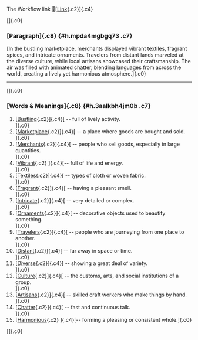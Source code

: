 The Workflow link
👏[[Link](https://www.google.com/url?q=http://www.google.com&sa=D&source=editors&ust=1759623581894080&usg=AOvVaw2Bquan9_Payi4CpMvWeTYc){.c2}]{.c4}

[]{.c0}

### [Paragraph]{.c8} {#h.mpda4mgbgq73 .c7}

[In the bustling marketplace, merchants displayed vibrant textiles,
fragrant spices, and intricate ornaments. Travelers from distant lands
marveled at the diverse culture, while local artisans showcased their
craftsmanship. The air was filled with animated chatter, blending
languages from across the world, creating a lively yet harmonious
atmosphere.]{.c0}

------------------------------------------------------------------------

[]{.c0}

### [Words & Meanings]{.c8} {#h.3aalkbh4jm0b .c7}

1.  [[Bustling](https://www.google.com/url?q=http://www.google.com&sa=D&source=editors&ust=1759623581895354&usg=AOvVaw0050gM3zpKoe8gSVw0kdIx){.c2}]{.c4}[ --
    full of lively activity.\
    ]{.c0}
2.  [[Marketplace](https://www.google.com/url?q=http://www.google.com&sa=D&source=editors&ust=1759623581895686&usg=AOvVaw1Cyyk-nB-DrE0ytYVAVDTu){.c2}]{.c4}[ --
    a place where goods are bought and sold.\
    ]{.c0}
3.  [[Merchants](https://www.google.com/url?q=http://www.google.com&sa=D&source=editors&ust=1759623581896043&usg=AOvVaw1FTQ1aqRP2zmbFt1xDjNo4){.c2}]{.c4}[ --
    people who sell goods, especially in large quantities.\
    ]{.c0}
4.  [[Vibrant](https://www.google.com/url?q=http://www.google.com&sa=D&source=editors&ust=1759623581896595&usg=AOvVaw1Eog19U2HLlcxxfManE_kg){.c2}
    ]{.c4}[-- full of life and energy.\
    ]{.c0}
5.  [[Textiles](https://www.google.com/url?q=http://www.google.com&sa=D&source=editors&ust=1759623581896918&usg=AOvVaw2fIChLDqrgTSuepuvAaA0l){.c2}]{.c4}[ --
    types of cloth or woven fabric.\
    ]{.c0}
6.  [[Fragrant](https://www.google.com/url?q=http://www.google.com&sa=D&source=editors&ust=1759623581897143&usg=AOvVaw2rJlc7T0OkxSVFR_ZsYrly){.c2}]{.c4}[ --
    having a pleasant smell.\
    ]{.c0}
7.  [[Intricate](https://www.google.com/url?q=http://www.google.com&sa=D&source=editors&ust=1759623581897370&usg=AOvVaw3A7ML99-45OykKfiE2pqmC){.c2}]{.c4}[ --
    very detailed or complex.\
    ]{.c0}
8.  [[Ornaments](https://www.google.com/url?q=http://www.google.com&sa=D&source=editors&ust=1759623581897582&usg=AOvVaw3hEGddt_37Y-mbDz0UUW04){.c2}]{.c4}[ --
    decorative objects used to beautify something.\
    ]{.c0}
9.  [[Travelers](https://www.google.com/url?q=http://www.google.com&sa=D&source=editors&ust=1759623581897868&usg=AOvVaw2kMJQFuoTdxMf1HW1jqllG){.c2}]{.c4}[ --
    people who are journeying from one place to another.\
    ]{.c0}
10. [[Distant](https://www.google.com/url?q=http://www.google.com&sa=D&source=editors&ust=1759623581898101&usg=AOvVaw2USTcXLA84AkC7JVQJXepW){.c2}]{.c4}[ --
    far away in space or time.\
    ]{.c0}
11. [[Diverse](https://www.google.com/url?q=http://www.google.com&sa=D&source=editors&ust=1759623581898293&usg=AOvVaw0btkHsXN0d8AiKGrKcpgcl){.c2}]{.c4}[ --
    showing a great deal of variety.\
    ]{.c0}
12. [[Culture](https://www.google.com/url?q=http://www.google.com&sa=D&source=editors&ust=1759623581898511&usg=AOvVaw3uV5vUlfnQgBfMwn1Nm06o){.c2}]{.c4}[ --
    the customs, arts, and social institutions of a group.\
    ]{.c0}
13. [[Artisans](https://www.google.com/url?q=http://www.google.com&sa=D&source=editors&ust=1759623581898908&usg=AOvVaw3uAh6iJnClxUEyYFbr15XZ){.c2}]{.c4}[ --
    skilled craft workers who make things by hand.\
    ]{.c0}
14. [[Chatter](https://www.google.com/url?q=http://www.google.com&sa=D&source=editors&ust=1759623581899266&usg=AOvVaw1mVTm74YX0YttjXpD_0-cR){.c2}]{.c4}[ --
    fast and continuous talk.\
    ]{.c0}
15. [[Harmonious](https://www.google.com/url?q=http://www.google.com&sa=D&source=editors&ust=1759623581899611&usg=AOvVaw2rfSVdsGsjnCLqLrxk7bIq){.c2}
    ]{.c4}[-- forming a pleasing or consistent whole.]{.c0}

[]{.c0}

